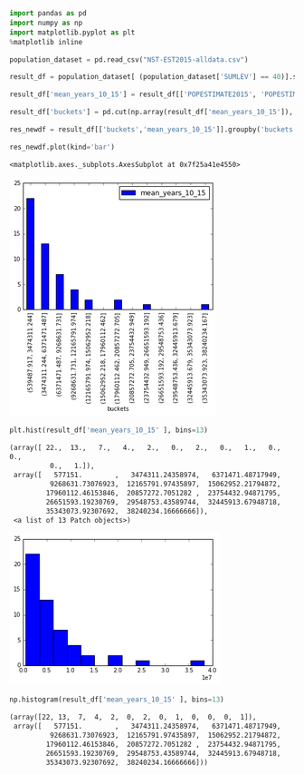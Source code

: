 

```python
import pandas as pd
import numpy as np
import matplotlib.pyplot as plt
%matplotlib inline 

```


```python
population_dataset = pd.read_csv("NST-EST2015-alldata.csv")
```


```python
result_df = population_dataset[ (population_dataset['SUMLEV'] == 40)].sort_values('POPESTIMATE2015', ascending=False)
```


```python
result_df['mean_years_10_15'] = result_df[['POPESTIMATE2015', 'POPESTIMATE2014', 'POPESTIMATE2013', 'POPESTIMATE2012', 'POPESTIMATE2011', 'POPESTIMATE2010']].mean(axis=1)
```


```python
result_df['buckets'] = pd.cut(np.array(result_df['mean_years_10_15']), 13)
```


```python
res_newdf = result_df[['buckets','mean_years_10_15']].groupby('buckets').count()

```


```python
res_newdf.plot(kind='bar')
```




    <matplotlib.axes._subplots.AxesSubplot at 0x7f25a41e4550>




![png](output_6_1.png)



```python
plt.hist(result_df['mean_years_10_15' ], bins=13)
```




    (array([ 22.,  13.,   7.,   4.,   2.,   0.,   2.,   0.,   1.,   0.,   0.,
              0.,   1.]),
     array([   577151.        ,   3474311.24358974,   6371471.48717949,
              9268631.73076923,  12165791.97435897,  15062952.21794872,
             17960112.46153846,  20857272.7051282 ,  23754432.94871795,
             26651593.19230769,  29548753.43589744,  32445913.67948718,
             35343073.92307692,  38240234.16666666]),
     <a list of 13 Patch objects>)




![png](output_7_1.png)



```python
np.histogram(result_df['mean_years_10_15' ], bins=13)
```




    (array([22, 13,  7,  4,  2,  0,  2,  0,  1,  0,  0,  0,  1]),
     array([   577151.        ,   3474311.24358974,   6371471.48717949,
              9268631.73076923,  12165791.97435897,  15062952.21794872,
             17960112.46153846,  20857272.7051282 ,  23754432.94871795,
             26651593.19230769,  29548753.43589744,  32445913.67948718,
             35343073.92307692,  38240234.16666666]))


